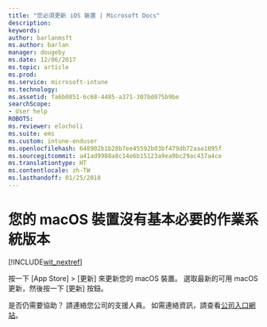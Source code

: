 ```yaml
---
title: "您必須更新 iOS 裝置 | Microsoft Docs"
description: 
keywords: 
author: barlanmsft
ms.author: barlan
manager: dougeby
ms.date: 12/06/2017
ms.topic: article
ms.prod: 
ms.service: microsoft-intune
ms.technology: 
ms.assetid: fa6b0851-6c68-4485-a371-307bd075b9be
searchScope:
- User help
ROBOTS: 
ms.reviewer: elocholi
ms.suite: ems
ms.custom: intune-enduser
ms.openlocfilehash: 648902b1b20b7ee45592b03bf479db72aaa1895f
ms.sourcegitcommit: a41ad9988a8c14e6b15123a9ea9bc29ac437a4ce
ms.translationtype: HT
ms.contentlocale: zh-TW
ms.lasthandoff: 01/25/2018
---
```

# <a name="your-macos-device-doesnt-have-the-required-minimum-operating-system-version"></a>您的 macOS 裝置沒有基本必要的作業系統版本

[!INCLUDE[wit_nextref](includes/end-user-os-update-guidance.md)]

按一下 [App Store] > [更新] 來更新您的 macOS 裝置。 選取最新的可用 macOS 更新，然後按一下 [更新] 按鈕。

是否仍需要協助？ 請連絡您公司的支援人員。 如需連絡資訊，請查看[公司入口網站](https://portal.manage.microsoft.com#HelpDeskDialog)。
